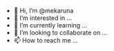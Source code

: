- 👋 Hi, I’m @mekaruna
- 👀 I’m interested in ...
- 🌱 I’m currently learning ...
- 💞️ I’m looking to collaborate on ...
- 📫 How to reach me ...

<!---
mekaruna/mekaruna is a ✨ special ✨ repository because its `README.md` (this file) appears on your GitHub profile.
You can click the Preview link to take a look at your changes.
--->
